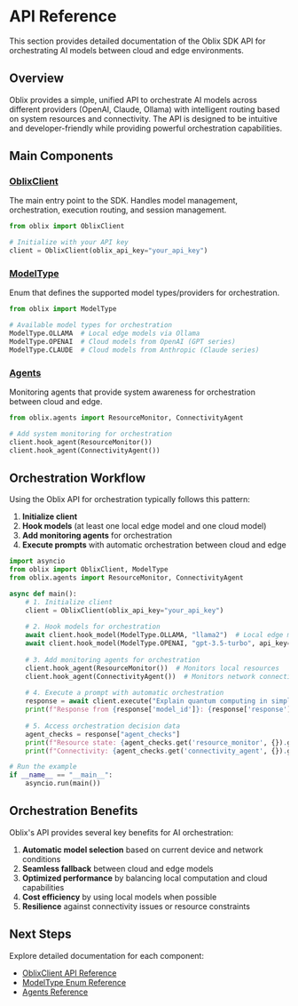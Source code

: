 # API Reference

This section provides detailed documentation of the Oblix SDK API for orchestrating AI models between cloud and edge environments.

## Overview

Oblix provides a simple, unified API to orchestrate AI models across different providers (OpenAI, Claude, Ollama) with intelligent routing based on system resources and connectivity. The API is designed to be intuitive and developer-friendly while providing powerful orchestration capabilities.

## Main Components

### [OblixClient](oblix-client.md)

The main entry point to the SDK. Handles model management, orchestration, execution routing, and session management.

```python
from oblix import OblixClient

# Initialize with your API key
client = OblixClient(oblix_api_key="your_api_key")
```

### [ModelType](model-types.md)

Enum that defines the supported model types/providers for orchestration.

```python
from oblix import ModelType

# Available model types for orchestration
ModelType.OLLAMA  # Local edge models via Ollama
ModelType.OPENAI  # Cloud models from OpenAI (GPT series)
ModelType.CLAUDE  # Cloud models from Anthropic (Claude series)
```

### [Agents](agents.md)

Monitoring agents that provide system awareness for orchestration between cloud and edge.

```python
from oblix.agents import ResourceMonitor, ConnectivityAgent

# Add system monitoring for orchestration
client.hook_agent(ResourceMonitor())
client.hook_agent(ConnectivityAgent())
```

## Orchestration Workflow

Using the Oblix API for orchestration typically follows this pattern:

1. **Initialize client**
2. **Hook models** (at least one local edge model and one cloud model)
3. **Add monitoring agents** for orchestration
4. **Execute prompts** with automatic orchestration between cloud and edge

```python
import asyncio
from oblix import OblixClient, ModelType
from oblix.agents import ResourceMonitor, ConnectivityAgent

async def main():
    # 1. Initialize client
    client = OblixClient(oblix_api_key="your_api_key")
    
    # 2. Hook models for orchestration
    await client.hook_model(ModelType.OLLAMA, "llama2")  # Local edge model
    await client.hook_model(ModelType.OPENAI, "gpt-3.5-turbo", api_key="your_openai_api_key")  # Cloud model
    
    # 3. Add monitoring agents for orchestration
    client.hook_agent(ResourceMonitor())  # Monitors local resources
    client.hook_agent(ConnectivityAgent())  # Monitors network connectivity
    
    # 4. Execute a prompt with automatic orchestration
    response = await client.execute("Explain quantum computing in simple terms")
    print(f"Response from {response['model_id']}: {response['response']}")
    
    # 5. Access orchestration decision data
    agent_checks = response["agent_checks"]
    print(f"Resource state: {agent_checks.get('resource_monitor', {}).get('state')}")
    print(f"Connectivity: {agent_checks.get('connectivity_agent', {}).get('state')}")

# Run the example
if __name__ == "__main__":
    asyncio.run(main())
```

## Orchestration Benefits

Oblix's API provides several key benefits for AI orchestration:

1. **Automatic model selection** based on current device and network conditions
2. **Seamless fallback** between cloud and edge models
3. **Optimized performance** by balancing local computation and cloud capabilities
4. **Cost efficiency** by using local models when possible
5. **Resilience** against connectivity issues or resource constraints

## Next Steps

Explore detailed documentation for each component:

- [OblixClient API Reference](oblix-client.md)
- [ModelType Enum Reference](model-types.md)
- [Agents Reference](agents.md)